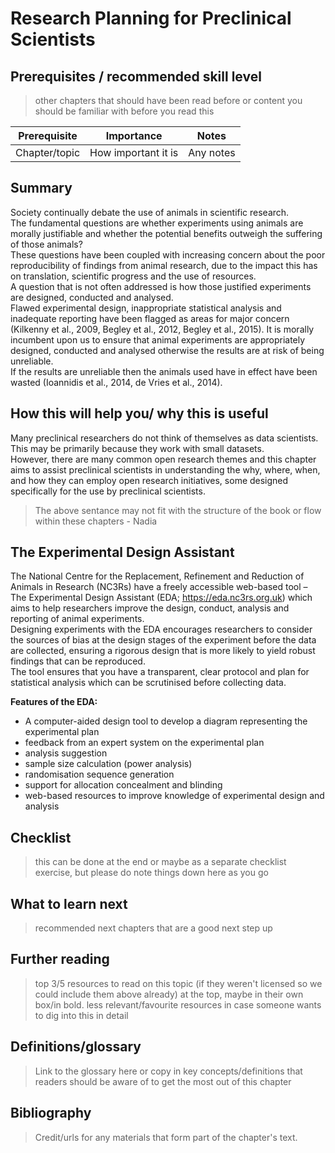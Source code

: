 # Research Planning for Preclinical Scientists

## Prerequisites / recommended skill level
> other chapters that should have been read before or content you should be familiar with before you read this

| Prerequisite | Importance | Notes |
| -------------|----------|------|
| Chapter/topic | How important it is | Any notes |

## Summary
Society continually debate the use of animals in scientific research.  
The fundamental questions are whether experiments using animals are morally justifiable and whether the potential benefits outweigh the suffering of those animals?  
These questions have been coupled with increasing concern about the poor reproducibility of findings from animal research, due to the impact this has on translation, scientific progress and the use of resources.  
A question that is not often addressed is how those justified experiments are designed, conducted and analysed.  
Flawed experimental design, inappropriate statistical analysis and inadequate reporting have been flagged as areas for major concern (Kilkenny et al., 2009, Begley et al., 2012, Begley et al., 2015).
It is morally incumbent upon us to ensure that animal experiments are appropriately designed, conducted and analysed otherwise the results are at risk of being unreliable.  
If the results are unreliable then the animals used have in effect have been wasted (Ioannidis et al., 2014, de Vries et al., 2014).  

## How this will help you/ why this is useful
Many preclinical researchers do not think of themselves as data scientists.  
This may be primarily because they work with small datasets.  
However, there are many common open research themes and this chapter aims to assist preclinical scientists in understanding the why, where, when, and how they can employ open research initiatives, some designed specifically for the use by preclinical scientists.
> The above sentance may not fit with the structure of the book or flow within these chapters - Nadia

## The Experimental Design Assistant
The National Centre for the Replacement, Refinement and Reduction of Animals in Research (NC3Rs) have a freely accessible web-based tool – The Experimental Design Assistant (EDA; https://eda.nc3rs.org.uk) which aims to help researchers improve the design, conduct, analysis and reporting of animal experiments.  
Designing experiments with the EDA encourages researchers to consider the sources of bias at the design stages of the experiment before the data are collected, ensuring a rigorous design that is more likely to yield robust findings that can be reproduced.  
The tool ensures that you have a transparent, clear protocol and plan for statistical analysis which can be scrutinised before collecting data.  

**Features of the EDA:**
* A computer-aided design tool to develop a diagram representing the experimental plan
* feedback from an expert system on the experimental plan 
* analysis suggestion 
* sample size calculation (power analysis)
* randomisation sequence generation 
* support for allocation concealment and blinding 
* web-based resources to improve knowledge of experimental design and analysis 

## Checklist
> this can be done at the end or maybe as a separate checklist exercise, but please do note things down here as you go

## What to learn next
> recommended next chapters that are a good next step up

## Further reading
> top 3/5 resources to read on this topic (if they weren't licensed so we could include them above already) at the top, maybe in their own box/in bold.
> less relevant/favourite resources in case someone wants to dig into this in detail

## Definitions/glossary
> Link to the glossary here or copy in key concepts/definitions that readers should be aware of to get the most out of this chapter

## Bibliography
> Credit/urls for any materials that form part of the chapter's text.
